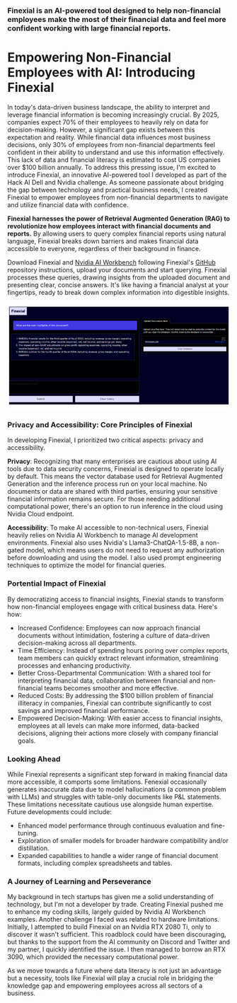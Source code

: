 ### Finexial is an AI-powered tool designed to help non-financial employees make the most of their financial data and feel more confident working with large financial reports.

# Empowering Non-Financial Employees with AI: Introducing Finexial

In today's data-driven business landscape, the ability to interpret and leverage financial information is becoming increasingly crucial. By 2025, companies expect 70% of their employees to heavily rely on data for decision-making. However, a significant gap exists between this expectation and reality. While financial data influences most business decisions, only 30% of employees from non-financial departments feel confident in their ability to understand and use this information effectively. This lack of data and financial literacy is estimated to cost US companies over $100 billion annually.
To address this pressing issue, I'm excited to introduce Finexial, an innovative AI-powered tool I developed as part of the Hack AI Dell and Nvidia challenge. As someone passionate about bridging the gap between technology and practical business needs, I created Finexial to empower employees from non-financial departments to navigate and utilize financial data with confidence.

**Finexial harnesses the power of Retrieval Augmented Generation (RAG) to revolutionize how employees interact with financial documents and reports.** By allowing users to query complex financial reports using natural language, Finexial breaks down barriers and makes financial data accessible to everyone, regardless of their background in finance.

Download Finexial and [Nvidia AI Workbench](https://www.nvidia.com/en-gb/deep-learning-ai/solutions/data-science/workbench/) following Finexial's [GitHub](https://github.com/AmandineFlachs/finexial) repository instructions, upload your documents and start querying. Finexial processes these queries, drawing insights from the uploaded document and presenting clear, concise answers. It's like having a financial analyst at your fingertips, ready to break down complex information into digestible insights.

![Finexial example1](code/chatui/static/Finexial_example_1.png)

### Privacy and Accessibility: Core Principles of Finexial
In developing Finexial, I prioritized two critical aspects: privacy and accessibility.

**Privacy**: Recognizing that many enterprises are cautious about using AI tools due to data security concerns, Finexial is designed to operate locally by default. This means the vector database used for Retrieval Augmented Generation and the inference process run on your local machine. No documents or data are shared with third parties, ensuring your sensitive financial information remains secure. For those needing additional computational power, there's an option to run inference in the cloud using Nvidia Cloud endpoint.

**Accessibility**: To make AI accessible to non-technical users, Finexial heavily relies on Nvidia AI Workbench to manage AI development environments. Finexial also uses Nvidia's Llama3-ChatQA-1.5-8B, a non-gated model, which means users do not need to request any authorization before downloading and using the model. I also used prompt engineering techniques to optimize the model for financial queries.

### Portential Impact of Finexial
By democratizing access to financial insights, Finexial stands to transform how non-financial employees engage with critical business data. Here's how:

- Increased Confidence: Employees can now approach financial documents without intimidation, fostering a culture of data-driven decision-making across all departments.
- Time Efficiency: Instead of spending hours poring over complex reports, team members can quickly extract relevant information, streamlining processes and enhancing productivity.
- Better Cross-Departmental Communication: With a shared tool for interpreting financial data, collaboration between financial and non-financial teams becomes smoother and more effective.
- Reduced Costs: By addressing the $100 billion problem of financial illiteracy in companies, Finexial can contribute significantly to cost savings and improved financial performance.
- Empowered Decision-Making: With easier access to financial insights, employees at all levels can make more informed, data-backed decisions, aligning their actions more closely with company financial goals.

### Looking Ahead
While Finexial represents a significant step forward in making financial data more accessible, it comports some limitations. Fenexial occasionally generates inaccurate data due to model hallucinations (a common problem with LLMs) and struggles with table-only documents like P&L statements. These limitations necessitate cautious use alongside human expertise. Future developments could include:

- Enhanced model performance through continuous evaluation and fine-tuning.
- Exploration of smaller models for broader hardware compatibility and/or distillation.
- Expanded capabilities to handle a wider range of financial document formats, including complex spreadsheets and tables.

### A Journey of Learning and Perseverance
My background in tech startups has given me a solid understanding of technology, but I'm not a developer by trade. Creating Finexial pushed me to enhance my coding skills, largely guided by Nvidia AI Workbench examples. Another challenge I faced was related to hardware limitations. Initially, I attempted to build Finexial on an Nvidia RTX 2080 Ti, only to discover it wasn't sufficient. This roadblock could have been discouraging, but thanks to the support from the AI community on Discord and Twitter and my partner, I quickly identified the issue. I then managed to borrow an RTX 3090, which provided the necessary computational power. 

As we move towards a future where data literacy is not just an advantage but a necessity, tools like Finexial will play a crucial role in bridging the knowledge gap and empowering employees across all sectors of a business.

